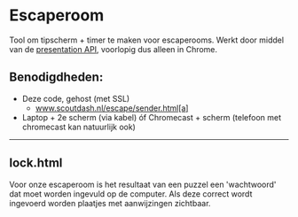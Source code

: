 # Escaperoom
Tool om tipscherm + timer te maken voor escaperooms. 
Werkt door middel van de [presentation API](https://developer.mozilla.org/en-US/docs/Web/API/Presentation_API), voorlopig dus alleen in Chrome.
## Benodigdheden:
- Deze code, gehost (met SSL)
  - www.scoutdash.nl/escape/sender.html[a]
- Laptop + 2e scherm (via kabel) óf Chromecast + scherm (telefoon met chromecast kan natuurlijk ook)

---------------
## lock.html
Voor onze escaperoom is het resultaat van een puzzel een 'wachtwoord' dat moet worden ingevuld op de computer. Als deze correct wordt ingevoerd worden plaatjes met aanwijzingen zichtbaar.
